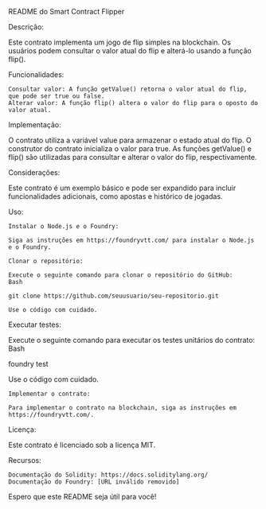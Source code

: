 README do Smart Contract Flipper

Descrição:

Este contrato implementa um jogo de flip simples na blockchain. Os usuários podem consultar o valor atual do flip e alterá-lo usando a função flip().

Funcionalidades:

    Consultar valor: A função getValue() retorna o valor atual do flip, que pode ser true ou false.
    Alterar valor: A função flip() altera o valor do flip para o oposto do valor atual.

Implementação:

O contrato utiliza a variável value para armazenar o estado atual do flip. O construtor do contrato inicializa o valor para true. As funções getValue() e flip() são utilizadas para consultar e alterar o valor do flip, respectivamente.

Considerações:

Este contrato é um exemplo básico e pode ser expandido para incluir funcionalidades adicionais, como apostas e histórico de jogadas.

Uso:

    Instalar o Node.js e o Foundry:

    Siga as instruções em https://foundryvtt.com/ para instalar o Node.js e o Foundry.

    Clonar o repositório:

    Execute o seguinte comando para clonar o repositório do GitHub:
    Bash

    git clone https://github.com/seuusuario/seu-repositorio.git

    Use o código com cuidado.

Executar testes:

Execute o seguinte comando para executar os testes unitários do contrato:
Bash

foundry test

Use o código com cuidado.

    Implementar o contrato:

    Para implementar o contrato na blockchain, siga as instruções em https://foundryvtt.com/.

Licença:

Este contrato é licenciado sob a licença MIT.

Recursos:

    Documentação do Solidity: https://docs.soliditylang.org/
    Documentação do Foundry: [URL inválido removido]

Espero que este README seja útil para você!

